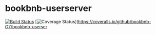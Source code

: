 # bookbnb-userserver

[![Build Status](https://travis-ci.com/bookbnb-G7/bookbnb-userserver.svg?branch=master)](https://travis-ci.com/bookbnb-G7/bookbnb-userserver)
[![Coverage Status](https://coveralls.io/repos/github/bookbnb-G7/bookbnb-userserver/badge.svg?branch=)](https://coveralls.io/github/bookbnb-G7/bookbnb-userser
